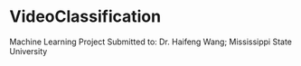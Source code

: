 # VideoClassification
Machine Learning Project Submitted to: Dr. Haifeng Wang; Mississippi State University
